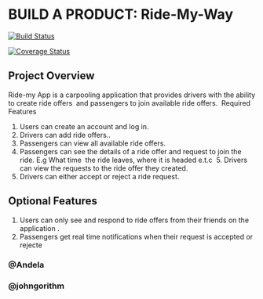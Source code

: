 
# BUILD A PRODUCT: Ride-My-Way 

[![Build Status](https://travis-ci.org/johngorithm/project-ride-my-way.svg?branch=master)](https://travis-ci.org/johngorithm/project-ride-my-way) 

[![Coverage Status](https://coveralls.io/repos/github/johngorithm/project-ride-my-way/badge.svg?branch=master)](https://coveralls.io/github/johngorithm/project-ride-my-way?branch=master)

## Project Overview  
Ride-my App is a carpooling application that provides drivers with the ability to create ride offers  and passengers  to join available ride offers. 
Required Features 
1. Users can create an account and log in.  
2. Drivers can add ride offers..  
3. Passengers  can view all available ride offers.  
4. Passengers can see the details of a ride offer and request to join the ride. E.g What time  the ride leaves, where it is headed e.t.c  5. Drivers can view the requests to the ride offer they created.  
6. Drivers can either accept or reject a ride request.      

## Optional Features 
1. Users can only see and respond to ride offers from their friends on the application .  
2. Passengers get real time notifications when their request is accepted or rejecte

### @Andela
### @johngorithm
